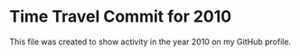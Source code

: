 # Time Travel Commit for 2010

This file was created to show activity in the year 2010 on my GitHub profile.
